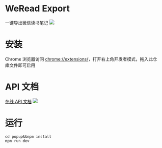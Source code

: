 # WeRead Export
一键导出微信读书笔记
![](https://raw.githubusercontent.com/scarqin/wxread-export/main/wiki/app.png)
# 安装
Chrome 浏览器访问 [chrome://extensions/](chrome://extensions/)，打开右上角开发者模式，拖入此仓库文件即可启用

# API 文档
[在线 API 文档](https://scarfree.w.eolink.com/share/project/api/?groupID=-1&shareCode=65wWvE&shareToken=$2y$10$ZVixV4UGvQ221pgkWRQKOO4Ew~2FYGsXSwPbg.NRZO8i7r6hChj5q7e&shareID=355331)
![](https://raw.githubusercontent.com/scarqin/wxread-export/main/wiki/eolink.png)
# 运行
```
cd popup&&npm install
npm run dev
```